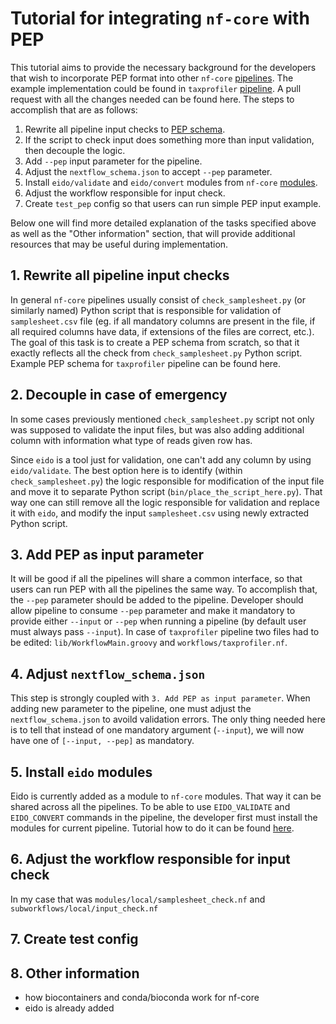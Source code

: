 # Tutorial for integrating `nf-core` with PEP 
This tutorial aims to provide the necessary background for the developers that 
wish to incorporate PEP format into other `nf-core` 
[pipelines](https://nf-co.re/pipelines). The example implementation could be found 
in `taxprofiler` [pipeline](https://nf-co.re/taxprofiler). 
A pull request with all the changes needed can be found here. 
The steps to accomplish that are as follows:

1. Rewrite all pipeline input checks to [PEP schema](http://eido.databio.org/en/latest/writing-a-schema/).
2. If the script to check input does something more than input validation, then decouple the logic.
3. Add `--pep` input parameter for the pipeline.
4. Adjust the `nextflow_schema.json` to accept `--pep` parameter.
5. Install `eido/validate` and `eido/convert` modules from `nf-core` [modules](https://nf-co.re/docs/contributing/modules).
6. Adjust the workflow responsible for input check.
7. Create `test_pep` config so that users can run simple PEP input example.

Below one will find more detailed explanation of the tasks specified above as well 
as the "Other information" section, that will provide additional resources that may be 
useful during implementation.

## 1. Rewrite all pipeline input checks
In general `nf-core` pipelines usually consist of `check_samplesheet.py` 
(or similarly named) Python script that is responsible for validation of 
`samplesheet.csv` file (eg. if all mandatory columns are present in the file, 
if all required columns have data, if extensions of the files are correct, etc.).
The goal of this task is to create a PEP schema from scratch, so that it exactly reflects
all the check from `check_samplesheet.py` Python script. Example PEP schema for `taxprofiler`
pipeline can be found here.

## 2. Decouple in case of emergency
In some cases previously mentioned `check_samplesheet.py` script not only was supposed to validate 
the input files, but was also adding additional column with information what type of reads
given row has.

Since `eido` is a tool just for validation, one can't add any column by using `eido/validate`. 
The best option here is to identify (within `check_samplesheet.py`) the logic responsible for modification 
of the input file and move it to separate Python script (`bin/place_the_script_here.py`). That way one can 
still  remove all the logic responsible for validation and replace it with `eido`, and modify the input
`samplesheet.csv` using newly extracted Python script.

## 3. Add PEP as input parameter
It will be good if all the pipelines will share a common interface, so that users can run PEP with all the
pipelines the same way. To accomplish that, the `--pep` parameter should be added to the pipeline.
Developer should allow pipeline to consume `--pep` parameter and make it mandatory to provide either `--input`
or `--pep` when running a pipeline (by default user must always pass `--input`). In case of `taxprofiler` pipeline
two files had to be edited: `lib/WorkflowMain.groovy` and `workflows/taxprofiler.nf`.

## 4. Adjust `nextflow_schema.json`
This step is strongly coupled with `3. Add PEP as input parameter`. When adding new parameter to the pipeline,
one must adjust the `nextflow_schema.json` to avoild validation errors. The only thing needed here is to tell
that instead of one mandatory argument (`--input`), we will now have one of `[--input, --pep]` as mandatory.

## 5. Install `eido` modules
Eido is currently added as a module to `nf-core` modules. That way it can be shared across all the pipelines.
To be able to use `EIDO_VALIDATE` and `EIDO_CONVERT` commands in the pipeline, the developer first must install the
modules for current pipeline. Tutorial how to do it can be found 
[here](https://nf-co.re/tools/#install-modules-in-a-pipeline).

## 6. Adjust the workflow responsible for input check
In my case that was `modules/local/samplesheet_check.nf` and `subworkflows/local/input_check.nf`

## 7. Create test config
## 8. Other information
- how biocontainers and conda/bioconda work for nf-core
- eido is already added 